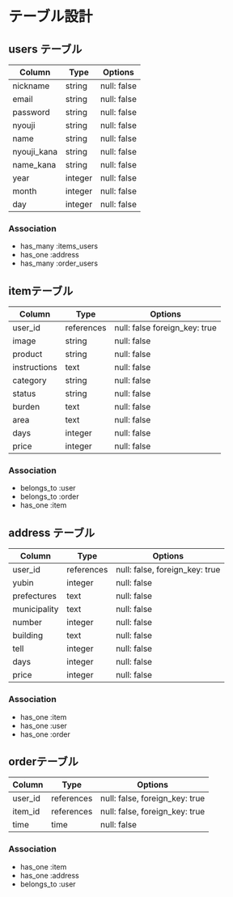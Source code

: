 # テーブル設計

## users テーブル

| Column     | Type      | Options     |
| ---------- | ----------| ----------- |
| nickname   | string    | null: false |
| email      | string    | null: false |
| password   | string    | null: false |
| nyouji     | string    | null: false |
| name       | string    | null: false |
| nyouji_kana| string    | null: false |
| name_kana  | string    | null: false |
| year       | integer   | null: false |
| month      | integer   | null: false |
| day        | integer   | null: false |

### Association

- has_many :items_users
- has_one :address
- has_many :order_users

## itemテーブル

| Column        | Type          | Options                        |
| ------------- | ------------- | ------------------------------ |
| user_id       | references    | null: false foreign_key: true  |
| image         | string        | null: false                    |
| product       | string        | null: false                    |
| instructions  | text          | null: false                    |
| category      | string        | null: false                    |
| status        | string        | null: false                    |
| burden        | text          | null: false                    |
| area          | text          | null: false                    |
| days          | integer       | null: false                    |
| price         | integer       | null: false                    |

### Association

- belongs_to :user
- belongs_to :order
- has_one :item

## address テーブル

| Column       | Type       | Options                        |
| ------------ | ---------- | ------------------------------ |
| user_id      | references | null: false, foreign_key: true |
| yubin        | integer    | null: false                    |
| prefectures  | text       | null: false                    |
| municipality | text       | null: false                    |
| number       | integer    | null: false                    |
| building     | text       | null: false                    |
| tell         | integer    | null: false                    |
| days         | integer    | null: false                    |
| price        | integer    | null: false                    |

### Association

- has_one :item
- has_one :user
- has_one :order

## orderテーブル

| Column       | Type       | Options                        |
| ------------ | ---------- | ------------------------------ |
| user_id      | references | null: false, foreign_key: true |
| item_id      | references | null: false, foreign_key: true |
| time         | time       | null: false                    |

### Association

- has_one :item
- has_one :address
- belongs_to :user
